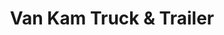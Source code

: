 ---
title: "Van Kam Truck & Trailer"
url: /north-muskegon/van-kam-truck-und-trailer/
shop: Autoteile
---